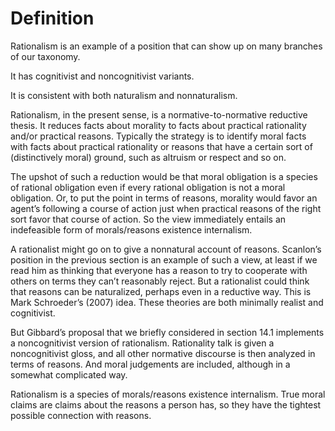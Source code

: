 # Definition

Rationalism is an example of a position that can show up on many branches  of our taxonomy. 

It has cognitivist and noncognitivist variants. 

It is consistent  with both naturalism and nonnaturalism. 

Rationalism, in the present sense,  is a normative-to-normative reductive thesis. It reduces facts about morality  to facts about practical rationality and/or practical reasons. Typically the  strategy is to identify moral facts with facts about practical rationality or  reasons that have a certain sort of (distinctively moral) ground, such as  altruism or respect and so on. 

The upshot of such a reduction would be  that moral obligation is a species of rational obligation even if every rational  obligation is not a moral obligation. Or, to put the point in terms of reasons,  morality would favor an agent’s following a course of action just when  practical reasons of the right sort favor that course of action. So the view  immediately entails an indefeasible form of morals/reasons existence  internalism.

A rationalist might go on to give a nonnatural account of reasons. Scanlon’s  position in the previous section is an example of such a view, at least if we  read him as thinking that everyone has a reason to try to cooperate with  others on terms they can’t reasonably reject. But a rationalist could think  that reasons can be naturalized, perhaps even in a reductive way. This is  Mark Schroeder’s (2007) idea. These theories are both minimally realist and  cognitivist. 

But Gibbard’s proposal that we briefly considered in section 14.1  implements a noncognitivist version of rationalism. Rationality talk is given  a noncognitivist gloss, and all other normative discourse is then analyzed in  terms of reasons. And moral judgements are included, although in a somewhat complicated way. 

Rationalism is a species of morals/reasons existence internalism. True moral  claims are claims about the reasons a person has, so they have the tightest possible connection with reasons. 